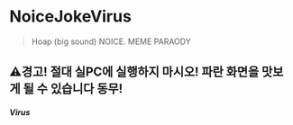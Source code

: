 # NoiceJokeVirus
> Hoap (big sound) NOICE. MEME PARAODY

## ⚠경고! 절대 실PC에 실행하지 마시오! 파란 화면을 맛보게 될 수 있습니다 동무!
##### Virus
